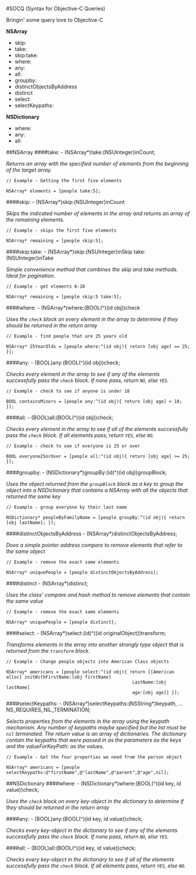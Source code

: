 #SOCQ (Syntax for Objective-C Queries)

Bringin' some query love to Objective-C

__NSArray__

- skip:
- take:
- skip:take:
- where:
- any:
- all:
- groupby:
- distinctObjectsByAddress
- distinct
- select:
- selectKeypaths:

__NSDictionary__

- where:
- any:
- all:

##NSArray
####take:
	- (NSArray*)take:(NSUInteger)inCount;
	
_Returns an array with the specified number of elements from the beginning of the target array._

	// Example - Getting the first five elements
	
	NSArray* elements = [people take:5];
	
####skip:
	- (NSArray*)skip:(NSUInteger)inCount

_Skips the indicated number of elements in the array and returns an array of the remaining elements._

	// Example - skips the first five elements

	NSArray* remaining = [people skip:5];

####skip:take:
	- (NSArray*)skip:(NSUInteger)inSkip take:(NSUInteger)inTake
	
_Simple convenience method that combines the skip and take methods. Ideal for pagination._
	
	// Example - get elements 6-10
	
	NSArray* remaining = [people skip:5 take:5];
	
	
####where:
	- (NSArray*)where:(BOOL(^)(id obj))check
	
_Uses the `check` block on every element in the array to determine if they should be returned in the return array_

	// Example - find people that are 25 years old
	
	NSArray* 25YearOlds = [people where:^(id obj){ return [obj age] == 25; }];
	
####any:
	- (BOOL)any:(BOOL(^)(id obj))check;

_Checks every element in the array to see if any of the elements successfully pass the `check` block. If none pass, return `NO`, else `YES`._

	// Example - check to see if anyone is under 18

	BOOL containsMinors = [people any:^(id obj){ return [obj age] < 18; }];

####all:
	- (BOOL)all:(BOOL(^)(id obj))check;

_Checks every element in the array to see if all of the elements successfully pass the `check` block. If all elements pass, return `YES`, else `NO`._

	// Example - check to see if everyone is 25 or over

	BOOL everyone25orOver = [people all:^(id obj){ return [obj age] >= 25; }];
	
####groupby:
	- (NSDictionary*)groupBy:(id(^)(id obj))groupBlock;

_Uses the object returned from the `groupBlock` block as a key to group the object into a NSDictionary that contains a NSArray with all the objects that returned the same key_

	// Example - group everyone by their last name

	NSDictionary* peopleByFamilyName = [people groupBy:^(id obj){ return [obj lastName]; }];

####distinctObjectsByAddress
	- (NSArray*)distinctObjectsByAddress;

_Does a simple pointer address compare to remove elements that refer to the same object_

	// Example - remove the exact same elements

	NSArray* uniquePeople = [people distinctObjectsByAddress];

####distinct
	- (NSArray*)distinct;

_Uses the class' compare and hash method to remove elements that contain the same value_

	// Example - remove the exact same elements

	NSArray* uniquePeople = [people distinct];

####select:
	- (NSArray*)select:(id(^)(id originalObject))transform;
	
_Transforms elements in the array into another strongly type object that is returned from the `transform` block._

	// Example - Change people objects into American Class objects

	NSArray* americans = [people select:^(id obj){ return [[American alloc] initWithFirstName:[obj firstName]
													LastName:[obj lastName]
													age:[obj age]] }];

####selectKeypaths:
	- (NSArray*)selectKeypaths:(NSString*)keypath, ... NS_REQUIRES_NIL_TERMINATION;

_Selects properties from the elements in the array using the keypath mechanism. Any number of keypaths maybe specified but the list must be `nil` terminated. The return value is an array of dictionaries. The dictionary contain the keypaths that were passed in as the parameters as the keys and the valueForKeyPath: as the values._

	// Example - Get the four properties we need from the person object

	NSArray* americans = [people selectKeypaths:@"firstName",@"lastName",@"parent",@"age",nil];

##NSDictionary
####where:
	- (NSDictionary*)where:(BOOL(^)(id key, id value))check;
	
_Uses the `check` block on every key-object in the dictionary to determine if they should be returned in the return array_

####any:
	- (BOOL)any:(BOOL(^)(id key, id value))check;
	
_Checks every key-object in the dictionary to see if any of the elements successfully pass the `check` block. If none pass, return `NO`, else `YES`._

####all:
	- (BOOL)all:(BOOL(^)(id key, id value))check;

_Checks every key-object in the dictionary to see if all of the elements successfully pass the `check` block. If all elements pass, return `YES`, else `NO`._
